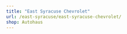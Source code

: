 ```yaml
---
title: "East Syracuse Chevrolet"
url: /east-syracuse/east-syracuse-chevrolet/
shop: Autohaus
---
```

